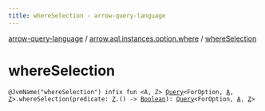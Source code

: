 ```yaml
---
title: whereSelection - arrow-query-language
---
```


[arrow-query-language](../index.html) / [arrow.aql.instances.option.where](index.html) / [whereSelection](./where-selection.html)

# whereSelection

`@JvmName("whereSelection") infix fun <A, Z> `[`Query`](../arrow.aql/-query/index.html)`<ForOption, `[`A`](where-selection.html#A)`, `[`Z`](where-selection.html#Z)`>.whereSelection(predicate: `[`Z`](where-selection.html#Z)`.() -> `[`Boolean`](https://kotlinlang.org/api/latest/jvm/stdlib/kotlin/-boolean/index.html)`): `[`Query`](../arrow.aql/-query/index.html)`<ForOption, `[`A`](where-selection.html#A)`, `[`Z`](where-selection.html#Z)`>`